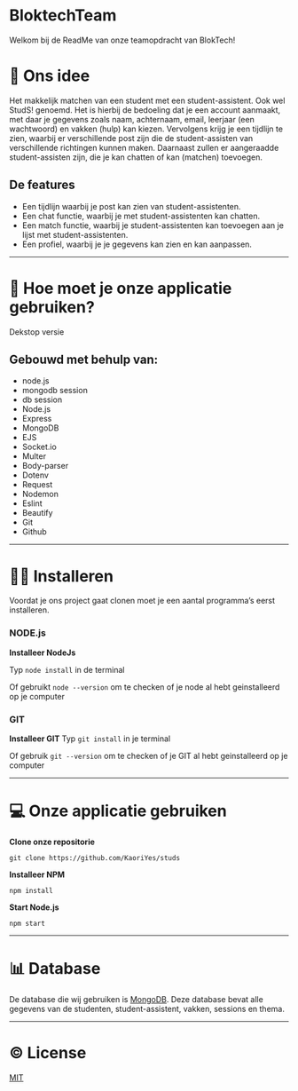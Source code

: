 # BloktechTeam

Welkom bij de ReadMe van onze teamopdracht van BlokTech!



# 🤔 Ons idee

Het makkelijk matchen van een student met een student-assistent. Ook wel StudS! genoemd. Het is hierbij de bedoeling dat je een account aanmaakt, met daar je gegevens zoals naam, achternaam, email, leerjaar (een wachtwoord) en vakken (hulp) kan kiezen. Vervolgens krijg je een tijdlijn te zien, waarbij er verschillende post zijn die de student-assisten van verschillende richtingen kunnen maken. Daarnaast zullen er aangeraadde student-assisten zijn, die je kan chatten of kan (matchen) toevoegen.

## De features

* Een tijdlijn waarbij je post kan zien van student-assistenten.
* Een chat functie, waarbij je met student-assistenten kan chatten.
* Een match functie, waarbij je student-assistenten kan toevoegen aan je lijst met student-assistenten.
* Een profiel, waarbij je je gegevens kan zien en kan aanpassen.

***

# 📖 Hoe moet je onze applicatie gebruiken?

Dekstop versie

## Gebouwd met behulp van:
- node.js
- mongodb session
- db session
- Node.js
- Express
- MongoDB
- EJS
- Socket.io
- Multer
- Body-parser
- Dotenv
- Request
- Nodemon
- Eslint
- Beautify
- Git
- Github

***

# 💁‍♂️ Installeren
Voordat je ons project gaat clonen moet je een aantal programma’s eerst installeren.

### NODE.js
**Installeer NodeJs**

Typ `node install` in de terminal

Of gebruikt `node --version` om te checken of je node al hebt geinstalleerd op je computer

### GIT
**Installeer GIT**
Typ `git install` in je terminal

Of gebruik `git --version` om te checken of je GIT al hebt geinstalleerd op je computer

***

# 💻 Onze applicatie gebruiken

**Clone onze repositorie**

`git clone https://github.com/KaoriYes/studs`

**Installeer NPM**

`npm install`

**Start Node.js**

`npm start`

***

# 📊 Database

De database die wij gebruiken is [MongoDB](https://www.mongodb.com/). Deze database bevat alle gegevens van de studenten, student-assistent, vakken, sessions en thema.

***

# ©️ License
[MIT](https://github.com/KaoriYes/studs/blob/main/LICENSE)
